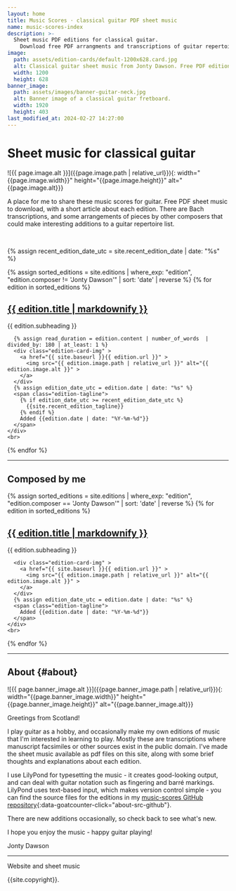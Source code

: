 ```yaml
---
layout: home
title: Music Scores · classical guitar PDF sheet music
name: music-scores-index
description: >-
  Sheet music PDF editions for classical guitar.
    Download free PDF arrangments and transcriptions of guitar repertoire with notes and analysis.
image:
  path: assets/edition-cards/default-1200x628.card.jpg
  alt: Classical guitar sheet music from Jonty Dawson. Free PDF editions.
  width: 1200
  height: 628
banner_image:
  path: assets/images/banner-guitar-neck.jpg
  alt: Banner image of a classical guitar fretboard.
  width: 1920
  height: 403
last_modified_at: 2024-02-27 14:27:00
---
```


<h1>Sheet music for classical guitar</h1>
![{{ page.image.alt }}]({{page.image.path | relative_url}}){: width="{{page.image.width}}" height="{{page.image.height}}" alt="{{page.image.alt}}}

A place for me to share these music scores for guitar. Free PDF sheet music to download, with a short article about each edition. There are Bach transcriptions, and some arrangements of pieces by other composers that could make interesting additions to a guitar repertoire list.

<br>
<section id="editions">

{% assign recent_edition_date_utc = site.recent_edition_date | date: "%s" %}

{% assign sorted_editions = site.editions | where_exp: "edition", "edition.composer != 'Jonty Dawson'" | sort: 'date' | reverse %}
{% for edition in sorted_editions %}
  <article id="{{ edition.slug }}">
    <div class="edition-card-content">
      <h2 class="edition-entry-title">
        <a href="{{ site.baseurl }}{{ edition.url }}">
          {{ edition.title | markdownify }}
        </a>
      </h2>
      <div class="edition-entry-subheading">
          {{ edition.subheading }}
      </div>


      {% assign read_duration = edition.content | number_of_words  | divided_by: 180 | at_least: 1 %}
      <div class="edition-card-img" >
        <a href="{{ site.baseurl }}{{ edition.url }}" >
          <img src="{{ edition.image.path | relative_url }}" alt="{{ edition.image.alt }}" >
        </a>
      </div>
      {% assign edition_date_utc = edition.date | date: "%s" %}
      <span class="edition-tagline">
        {% if edition_date_utc >= recent_edition_date_utc %}
          {{site.recent_edition_tagline}}
        {% endif %}
        Added {{edition.date | date: "%Y-%m-%d"}}
      </span>
    </div>
    <br>
  </article>

{% endfor %}
</section>
<hr>

## Composed by me
{% assign sorted_editions = site.editions | where_exp: "edition", "edition.composer == 'Jonty Dawson'" | sort: 'date' | reverse %}
{% for edition in sorted_editions %}
  <article id="{{ edition.slug }}">
    <div class="edition-card-content">
      <h2 class="edition-entry-title">
        <a href="{{ site.baseurl }}{{ edition.url }}">
          {{ edition.title | markdownify }}
        </a>
      </h2>
      <div class="edition-entry-subheading">
          {{ edition.subheading }}
      </div>


      <div class="edition-card-img" >
        <a href="{{ site.baseurl }}{{ edition.url }}" >
          <img src="{{ edition.image.path | relative_url }}" alt="{{ edition.image.alt }}" >
        </a>
      </div>
      {% assign edition_date_utc = edition.date | date: "%s" %}
      <span class="edition-tagline">
        Added {{edition.date | date: "%Y-%m-%d"}}
      </span>
    </div>
    <br>
  </article>

{% endfor %}

<hr>


## About {#about}
![{{ page.banner_image.alt }}]({{page.banner_image.path | relative_url}}){: width="{{page.banner_image.width}}" height="{{page.banner_image.height}}" alt="{{page.banner_image.alt}}}

Greetings from Scotland!

I play guitar as a hobby, and occasionally make my own editions of music that I'm interested in learning to play. Mostly these are transcriptions where manuscript facsimiles or other sources exist in the public domain. I've made the sheet music available as pdf files on this site, along with some brief thoughts and explanations about each edition.

I use LilyPond for typesetting the music - it creates good-looking output, and can deal with guitar notation such as fingering and barré markings. LilyPond uses text-based input, which makes version control simple - you can find the source files for the editions in my [music-scores GitHub repository](https://github.com/jonty-dawson/music-scores){:data-goatcounter-click="about-src-github"}.

There are new additions occasionally, so check back to see what's new.

I hope you enjoy the music - happy guitar playing!

Jonty Dawson
<br>

<hr>
Website and sheet music

{{site.copyright}}.
